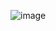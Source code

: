 ![image](https://github.com/Rahul-chaurasiya/Leetcode-Practice-Problem/assets/77222540/9793572d-9c05-4dcc-aca0-7c43eedc3765)
